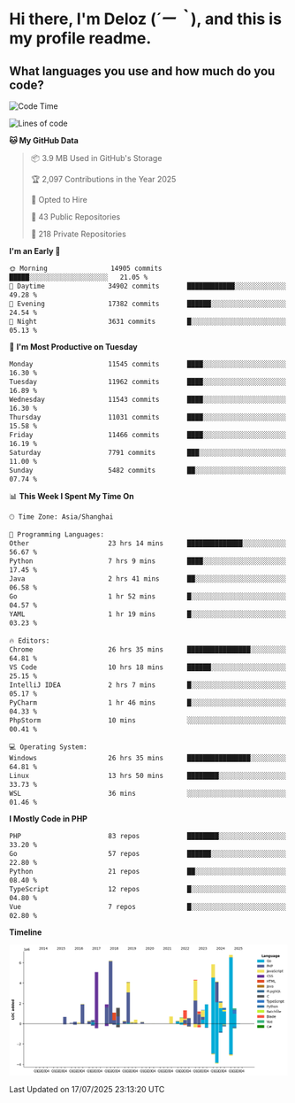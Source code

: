 # **Hi there, I'm Deloz (*´ー｀*), and this is my profile readme.**

## **What languages you use and how much do you code?**

<!--START_SECTION:waka-->
![Code Time](http://img.shields.io/badge/Code%20Time-6%2C907%20hrs%2039%20mins-blue)

![Lines of code](https://img.shields.io/badge/From%20Hello%20World%20I%27ve%20Written-58.6%20million%20lines%20of%20code-blue)

**🐱 My GitHub Data** 

> 📦 3.9 MB Used in GitHub's Storage 
 > 
> 🏆 2,097 Contributions in the Year 2025
 > 
> 💼 Opted to Hire
 > 
> 📜 43 Public Repositories 
 > 
> 🔑 218 Private Repositories 
 > 
**I'm an Early 🐤** 

```text
🌞 Morning                14905 commits       █████░░░░░░░░░░░░░░░░░░░░   21.05 % 
🌆 Daytime                34902 commits       ████████████░░░░░░░░░░░░░   49.28 % 
🌃 Evening                17382 commits       ██████░░░░░░░░░░░░░░░░░░░   24.54 % 
🌙 Night                  3631 commits        █░░░░░░░░░░░░░░░░░░░░░░░░   05.13 % 
```
📅 **I'm Most Productive on Tuesday** 

```text
Monday                   11545 commits       ████░░░░░░░░░░░░░░░░░░░░░   16.30 % 
Tuesday                  11962 commits       ████░░░░░░░░░░░░░░░░░░░░░   16.89 % 
Wednesday                11543 commits       ████░░░░░░░░░░░░░░░░░░░░░   16.30 % 
Thursday                 11031 commits       ████░░░░░░░░░░░░░░░░░░░░░   15.58 % 
Friday                   11466 commits       ████░░░░░░░░░░░░░░░░░░░░░   16.19 % 
Saturday                 7791 commits        ███░░░░░░░░░░░░░░░░░░░░░░   11.00 % 
Sunday                   5482 commits        ██░░░░░░░░░░░░░░░░░░░░░░░   07.74 % 
```


📊 **This Week I Spent My Time On** 

```text
🕑︎ Time Zone: Asia/Shanghai

💬 Programming Languages: 
Other                    23 hrs 14 mins      ██████████████░░░░░░░░░░░   56.67 % 
Python                   7 hrs 9 mins        ████░░░░░░░░░░░░░░░░░░░░░   17.45 % 
Java                     2 hrs 41 mins       ██░░░░░░░░░░░░░░░░░░░░░░░   06.58 % 
Go                       1 hr 52 mins        █░░░░░░░░░░░░░░░░░░░░░░░░   04.57 % 
YAML                     1 hr 19 mins        █░░░░░░░░░░░░░░░░░░░░░░░░   03.23 % 

🔥 Editors: 
Chrome                   26 hrs 35 mins      ████████████████░░░░░░░░░   64.81 % 
VS Code                  10 hrs 18 mins      ██████░░░░░░░░░░░░░░░░░░░   25.15 % 
IntelliJ IDEA            2 hrs 7 mins        █░░░░░░░░░░░░░░░░░░░░░░░░   05.17 % 
PyCharm                  1 hr 46 mins        █░░░░░░░░░░░░░░░░░░░░░░░░   04.33 % 
PhpStorm                 10 mins             ░░░░░░░░░░░░░░░░░░░░░░░░░   00.41 % 

💻 Operating System: 
Windows                  26 hrs 35 mins      ████████████████░░░░░░░░░   64.81 % 
Linux                    13 hrs 50 mins      ████████░░░░░░░░░░░░░░░░░   33.73 % 
WSL                      36 mins             ░░░░░░░░░░░░░░░░░░░░░░░░░   01.46 % 
```

**I Mostly Code in PHP** 

```text
PHP                      83 repos            ████████░░░░░░░░░░░░░░░░░   33.20 % 
Go                       57 repos            ██████░░░░░░░░░░░░░░░░░░░   22.80 % 
Python                   21 repos            ██░░░░░░░░░░░░░░░░░░░░░░░   08.40 % 
TypeScript               12 repos            █░░░░░░░░░░░░░░░░░░░░░░░░   04.80 % 
Vue                      7 repos             █░░░░░░░░░░░░░░░░░░░░░░░░   02.80 % 
```



**Timeline**

![Lines of Code chart](https://raw.githubusercontent.com/deloz/deloz/main/assets/bar_graph.png)


 Last Updated on 17/07/2025 23:13:20 UTC
<!--END_SECTION:waka-->
